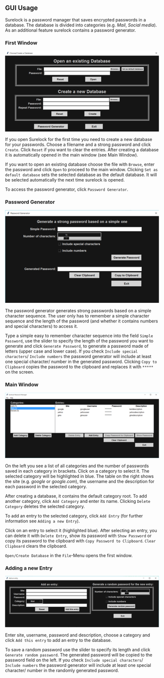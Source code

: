 ##  GUI Usage

Surelock is a password manager that saves encrypted passwords in a database. 
The database is divided into categories (e.g. *Mail*, *Social media*).
As an additional feature surelock contains a password generator.


### First Window

<p>
    <img src="/docs/images/First Window.png"/>
</p>

If you open Surelock for the first time you need to create a new database for your passwords.
Choose a filename and a strong password and click `Create`. Click `Reset` if you want to clear the entries.
After creating a database it is automatically opened in the main window (see Main Window). 

If you want to open an existing database choose the file with `Browse`, enter the password and click `Open` to proceed to the main window. 
Clicking `Set as default database` sets the selected database as the default database. It will be selected automatically the next time surelock is opened.

To access the password generator, click `Password Generator`. 

### Password Generator

<p>
    <img src="/docs/images/Password Generator.png"/>
</p>

The password generator generates strong passwords based on a simple character sequence. The user only has to remember a simple character sequence and the length of the password (and whether it contains numbers and special characters) to access it.

Type a simple easy to remember character sequence into the field `Simple Password`, use the slider to specify the length of the password you want to generate and click `Generate Password`, to generate a password made of letters (upper case and lower case).
If you check `Include special characters`/ `Include numbers` the password generator will include at least one special character/ number in the generated password.
Clicking `Copy to Clipboard` copies the password to the clipboard and replaces it with `*****` on the screen.


### Main Window

<p>
    <img src="/docs/images/Main Window.png"/>
</p>

On the left you see a list of all categories and the number of passwords saved in each category in brackets. Click on a category to select it. The selected category will be highlighted in blue. 
The table on the right shows the site (e.g. *google* or *google.com*), the username and the description for each password in the selected category. 

After creating a database, it contains the default category root. To add another category, click `Add Category` and enter its name. Clicking `Delete Category` deletes the selected category.
 
To add an entry to the selected category, click `Add Entry` (for further information see `Adding a new Entry`). 

Click on an entry to select it (highlighted blue). After selecting an entry, you can delete it with `Delete Entry`, show its password with `Show Password` or copy its password to the clipboard with `Copy Password to Clipboard`.
`Clear Clipboard` clears the clipboard. 

`Open/Create Database` in the `File`-Menu opens the first window.
 
### Adding a new Entry

<p>
    <img src="/docs/images/Add Window.png"/>
</p>

Enter site, username, password and description, choose a category and click `Add this entry` to add an entry to the database.

To save a random password use the slider to specify its length and click `Generate random password`. The generated password will be copied to the password field on the left.
If you check `Include special characters`/ `Include numbers` the password generator will include at least one special character/ number in the randomly generated password.
